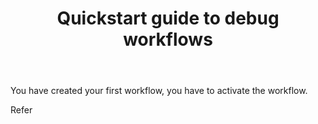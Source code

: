 ﻿---
title: "Quickstart guide to debug workflows"
toc: true
tag: developers
category: "Workflow"
menus: 
    quickstartworkflow:
        icon: fa fa-link
        title: "Packaging and Activating workflow" 
        identifier: packagingworkflow
---
 
You have created your first workflow, you have to activate the workflow.

Refer 



